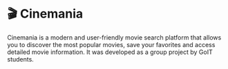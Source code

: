 # 🎬 Cinemania

Cinemania is a modern and user-friendly movie search platform that allows you to discover the most popular movies, save your favorites and access detailed movie information. It was developed as a group project by GoIT students.
